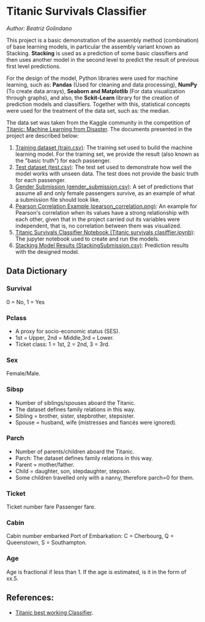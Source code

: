 # Titanic Survivals Classifier
_Author: Beatriz Golindano_

This project is a basic demonstration of the assembly method (combination) of base learning models, in particular the assembly variant known as Stacking. __Stacking__ is used as a prediction of some basic classifiers and then uses another model in the second level to predict the result of previous first level predictions.

For the design of the model, Python libraries were used for machine learning, such as: __Pandas__ (Used for cleaning and data processing), __NumPy__ (To create data arrays), __Seaborn and Matplotlib__ (For data visualization through graphs), and also, the __Sckit-Learn__ library for the creation of prediction models and classifiers. Together with this, statistical concepts were used for the treatment of the data set, such as: the median.

The data set was taken from the Kaggle community in the competition of [Titanic: Machine Learning from Disaster](https://www.kaggle.com/c/titanic). The documents presented in the project are described below:

1. [Training dataset (train.csv)](https://github.com/beatrizag95/data-science-projects/blob/master/Data%20Science%20Project%201:%20Titanic/train.csv): The training set used to build the machine learning model. For the training set, we provide the result (also known as the "basic truth") for each passenger.
2. [Test dataset (test.csv)](https://github.com/beatrizag95/data-science-projects/blob/master/Data%20Science%20Project%201:%20Titanic/test.csv): The test set used to demonstrate how well the model works with unseen data. The test does not provide the basic truth for each passenger.
3. [Gender Submission (gender_submission.csv)](https://github.com/beatrizag95/data-science-projects/blob/master/Data%20Science%20Project%201:%20Titanic/gender_submission.csv): A set of predictions that assume all and only female passengers survive, as an example of what a submission file should look like.
4. [Pearson Correlation Example (pearson_correlation.png)](https://github.com/beatrizag95/data-science-projects/blob/master/Data%20Science%20Project%201:%20Titanic/pearson_correlation.png): An example for Pearson's correlation when its values have a strong relationship with each other, given that in the project carried out its variables were independent, that is, no correlation between them was visualized. 
5. [Titanic Survivals Classifier Notebook (Titanic survivals clasiffier.ipynb)](https://github.com/beatrizag95/data-science-projects/blob/master/Data%20Science%20Project%201:%20Titanic/Titanic%20survivals%20classifier.ipynb): The jupyter notebook used to create and run the models.
6. [Stacking Model Results (StackingSubmission.csv)](https://github.com/beatrizag95/data-science-projects/blob/master/Data%20Science%20Project%201:%20Titanic/StackingSubmission.csv): Prediction results with the designed model.


## Data Dictionary

### __Survival__
 0 = No, 1 = Yes 

### __Pclass__ 
* A proxy for socio-economic status (SES).
* 1st = Upper, 2nd = Middle,3rd = Lower.
* Ticket class: 1 = 1st, 2 = 2nd, 3 = 3rd.

### __Sex__ 
Female/Male.

### __Sibsp__
* Number of siblings/spouses aboard the Titanic. 
* The dataset defines family relations in this way.
* Sibling = brother, sister, stepbrother, stepsister.
* Spouse = husband, wife (mistresses and fiancés were ignored).

### __Parch__
* Number of parents/children aboard the Titanic.
* Parch: The dataset defines family relations in this way.
* Parent = mother/father.
* Child = daughter, son, stepdaughter, stepson.
* Some children travelled only with a nanny, therefore parch=0 for them.

### __Ticket__
Ticket number fare Passenger fare.

### __Cabin__ 
Cabin number embarked Port of Embarkation: C = Cherbourg, Q = Queenstown, S = Southampton.

### __Age__
Age is fractional if less than 1. If the age is estimated, is it in the form of xx.5.

## References:

* [Titanic best working Classifier](https://www.kaggle.com/sinakhorami/titanic-best-working-classifier).